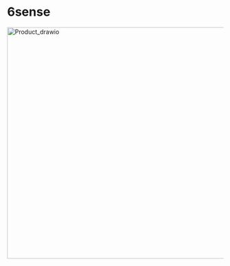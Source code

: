 # 6sense
<img width="782" height="540" alt="Product_drawio" src="https://github.com/user-attachments/assets/d198395e-338a-44c9-92ae-9a2ea9bd7123" />
